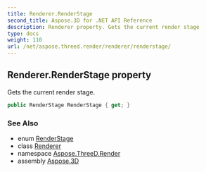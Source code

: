 ```yaml
---
title: Renderer.RenderStage
second_title: Aspose.3D for .NET API Reference
description: Renderer property. Gets the current render stage
type: docs
weight: 110
url: /net/aspose.threed.render/renderer/renderstage/
---
```

## Renderer.RenderStage property

Gets the current render stage.

```csharp
public RenderStage RenderStage { get; }
```

### See Also

* enum [RenderStage](../../renderstage/)
* class [Renderer](../)
* namespace [Aspose.ThreeD.Render](../../renderer/)
* assembly [Aspose.3D](../../../)


